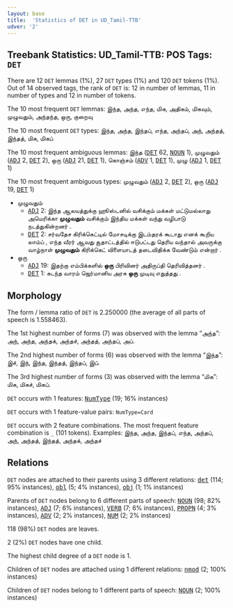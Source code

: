 ```yaml
---
layout: base
title:  'Statistics of DET in UD_Tamil-TTB'
udver: '2'
---
```


## Treebank Statistics: UD_Tamil-TTB: POS Tags: `DET`

There are 12 `DET` lemmas (1%), 27 `DET` types (1%) and 120 `DET` tokens (1%).
Out of 14 observed tags, the rank of `DET` is: 12 in number of lemmas, 11 in number of types and 12 in number of tokens.

The 10 most frequent `DET` lemmas: இந்த, அந்த, எந்த, மிக, அதிகம், மிகவும், முழுவதும், அந்தந்த, ஒரு, குறைவு

The 10 most frequent `DET` types:  இந்த, அந்த, இந்தப், எந்த, அந்தப், அந், அந்தத், இந்தத், மிக, மிகப்

The 10 most frequent ambiguous lemmas: இந்த (<tt><a href="ta_ttb-pos-DET.html">DET</a></tt> 62, <tt><a href="ta_ttb-pos-NOUN.html">NOUN</a></tt> 1), முழுவதும் (<tt><a href="ta_ttb-pos-ADJ.html">ADJ</a></tt> 2, <tt><a href="ta_ttb-pos-DET.html">DET</a></tt> 2), ஒரு (<tt><a href="ta_ttb-pos-ADJ.html">ADJ</a></tt> 21, <tt><a href="ta_ttb-pos-DET.html">DET</a></tt> 1), கொஞ்சம் (<tt><a href="ta_ttb-pos-ADV.html">ADV</a></tt> 1, <tt><a href="ta_ttb-pos-DET.html">DET</a></tt> 1), முழு (<tt><a href="ta_ttb-pos-ADJ.html">ADJ</a></tt> 1, <tt><a href="ta_ttb-pos-DET.html">DET</a></tt> 1)

The 10 most frequent ambiguous types:  முழுவதும் (<tt><a href="ta_ttb-pos-ADJ.html">ADJ</a></tt> 2, <tt><a href="ta_ttb-pos-DET.html">DET</a></tt> 2), ஒரு (<tt><a href="ta_ttb-pos-ADJ.html">ADJ</a></tt> 19, <tt><a href="ta_ttb-pos-DET.html">DET</a></tt> 1)


* முழுவதும்
  * <tt><a href="ta_ttb-pos-ADJ.html">ADJ</a></tt> 2: இந்த ஆலயத்துக்கு ஹூஸ்டனில் வசிக்கும் மக்கள் மட்டுமல்லாது அமெரிக்கா <b>முழுவதும்</b> வசிக்கும் இந்திய மக்கள் வந்து வழிபாடு நடத்துகின்றனர் .
  * <tt><a href="ta_ttb-pos-DET.html">DET</a></tt> 2: சர்வதேச கிரிக்கெட்டில் மோசடிக்கு இடம்தரக் கூடாது எனக் கூறிய லாம்ப் , எந்த வீரர் ஆவது சூதாட்டத்தில் ஈடுபட்டது தெரிய வந்தால் அவருக்கு வாழ்நாள் <b>முழுவதும்</b> கிரிக்கெட் விளையாடத் தடைவிதிக்க வேண்டும் என்றார் .
* ஒரு
  * <tt><a href="ta_ttb-pos-ADJ.html">ADJ</a></tt> 19: இதற்கு எம்பிக்களில் <b>ஒரு</b> பிரிவினர் அதிருப்தி தெரிவித்தனர் .
  * <tt><a href="ta_ttb-pos-DET.html">DET</a></tt> 1: கடந்த வாரம் ஜெர்மானிய அரசு <b>ஒரு</b> முடிவு எதுத்தது .

## Morphology

The form / lemma ratio of `DET` is 2.250000 (the average of all parts of speech is 1.558463).

The 1st highest number of forms (7) was observed with the lemma “அந்த”: அந், அந்த, அந்தக், அந்தச், அந்தத், அந்தப், அப்.

The 2nd highest number of forms (6) was observed with the lemma “இந்த”: இச், இந், இந்த, இந்தத், இந்தப், இப்.

The 3rd highest number of forms (3) was observed with the lemma “மிக”: மிக, மிகச், மிகப்.

`DET` occurs with 1 features: <tt><a href="ta_ttb-feat-NumType.html">NumType</a></tt> (19; 16% instances)

`DET` occurs with 1 feature-value pairs: `NumType=Card`

`DET` occurs with 2 feature combinations.
The most frequent feature combination is `_` (101 tokens).
Examples: இந்த, அந்த, இந்தப், எந்த, அந்தப், அந், அந்தத், இந்தத், அந்தக், அந்தச்


## Relations

`DET` nodes are attached to their parents using 3 different relations: <tt><a href="ta_ttb-dep-det.html">det</a></tt> (114; 95% instances), <tt><a href="ta_ttb-dep-obl.html">obl</a></tt> (5; 4% instances), <tt><a href="ta_ttb-dep-obj.html">obj</a></tt> (1; 1% instances)

Parents of `DET` nodes belong to 6 different parts of speech: <tt><a href="ta_ttb-pos-NOUN.html">NOUN</a></tt> (98; 82% instances), <tt><a href="ta_ttb-pos-ADJ.html">ADJ</a></tt> (7; 6% instances), <tt><a href="ta_ttb-pos-VERB.html">VERB</a></tt> (7; 6% instances), <tt><a href="ta_ttb-pos-PROPN.html">PROPN</a></tt> (4; 3% instances), <tt><a href="ta_ttb-pos-ADV.html">ADV</a></tt> (2; 2% instances), <tt><a href="ta_ttb-pos-NUM.html">NUM</a></tt> (2; 2% instances)

118 (98%) `DET` nodes are leaves.

2 (2%) `DET` nodes have one child.

The highest child degree of a `DET` node is 1.

Children of `DET` nodes are attached using 1 different relations: <tt><a href="ta_ttb-dep-nmod.html">nmod</a></tt> (2; 100% instances)

Children of `DET` nodes belong to 1 different parts of speech: <tt><a href="ta_ttb-pos-NOUN.html">NOUN</a></tt> (2; 100% instances)

